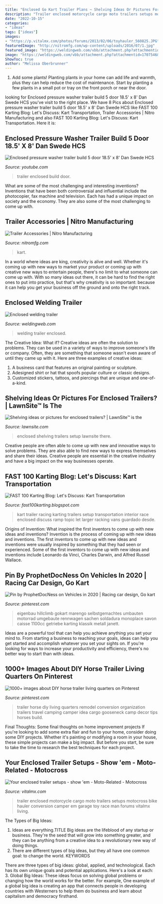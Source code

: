 ```yaml
---
title: "Enclosed Go Kart Trailer Plans ~ Shelving Ideas Or Pictures For Enclosed Trailers?"
description: "Trailer enclosed motorcycle cargo moto trailers setups motocross bike hauler conversion camper em garage toy race man forums vitalmx living"
date: "2022-10-15"
categories:
- "ideas"
tags: ["ideas"]
images:
- "https://p.vitalmx.com/photos/forums/2013/02/06/toyhauler_560825.JPG"
featuredImage: "http://nitromfg.com/wp-content/uploads/2016/07/1.jpg"
featured_image: "https://weldingweb.com/vbb/attachment.php?attachmentid=1707546&amp;stc=1&amp;d=1574552495"
image: "https://weldingweb.com/vbb/attachment.php?attachmentid=1707546&amp;stc=1&amp;d=1574552495"
ShowToc: true
author: "Melissa Oberbrunner"
---
```



1. Add some plants! Planting plants in your home can add life and warmth, plus they can help reduce the cost of maintenance. Start by planting a few plants in a small pot or tray on the front porch or near the door.

	

		
looking for Enclosed pressure washer trailer build 5 door 18.5&#039; x 8&#039; Dan Swede HCS you've visit to the right place. We have 8 Pics about Enclosed pressure washer trailer build 5 door 18.5&#039; x 8&#039; Dan Swede HCS like FAST 100 Karting Blog: Let&#039;s Discuss: Kart Transportation, Trailer Accessories | Nitro Manufacturing and also FAST 100 Karting Blog: Let&#039;s Discuss: Kart Transportation. Here it is:
		
    
## Enclosed Pressure Washer Trailer Build 5 Door 18.5&#039; X 8&#039; Dan Swede HCS

<img loading=lazy src="https://i.ytimg.com/vi/fPu-JCp7LMA/maxresdefault.jpg" onerror="this.onerror=null;this.src='https://tse4.mm.bing.net/th?id=OIP.3HBgzHVYT7Uc01rmA9oulAHaEK&amp;pid=15.1';" alt="Enclosed pressure washer trailer build 5 door 18.5&#039; x 8&#039; Dan Swede HCS">

_Source: youtube.com_

>trailer enclosed build door. 

	

What are some of the most challenging and interesting inventions?
Inventions that have been both controversial and influential include the photocopier, fax machine and television. Each has had a unique impact on society and the economy. They are also some of the most challenging to come up with.

    
## Trailer Accessories | Nitro Manufacturing

<img loading=lazy src="http://nitromfg.com/wp-content/uploads/2016/07/1.jpg" onerror="this.onerror=null;this.src='https://tse3.mm.bing.net/th?id=OIP.EjGYa2VDY_Ecy9r0EaMimAAAAA&amp;pid=15.1';" alt="Trailer Accessories | Nitro Manufacturing">

_Source: nitromfg.com_

>kart. 

	

In a world where ideas are king, creativity is alive and well. Whether it's coming up with new ways to market your product or coming up with creative new ways to entertain people, there's no limit to what someone can come up with. With so many ideas out there, it can be hard to find the right ones to put into practice, but that's why creativity is so important: because it can help you get your business off the ground and onto the right track.

    
## Enclosed Welding Trailer

<img loading=lazy src="https://weldingweb.com/vbb/attachment.php?attachmentid=1707546&amp;stc=1&amp;d=1574552495" onerror="this.onerror=null;this.src='https://tse4.mm.bing.net/th?id=OIP.uvLed_sgpU_0ODen-62UwwHaJ3&amp;pid=15.1';" alt="Enclosed welding trailer">

_Source: weldingweb.com_

>welding trailer enclosed. 

	

The Creative Idea: What if?
Creative ideas are often the solution to problems. They can be used in a variety of ways to improve someone's life or company. Often, they are something that someone wasn't even aware of until they came up with it. Here are three examples of creative ideas: 
1. A business card that features an original painting or sculpture. 
2. Adesigned shirt or hat that spoofs popular culture or classic designs. 
3. Customized stickers, tattoos, and piercings that are unique and one-of-a-kind.

    
## Shelving Ideas Or Pictures For Enclosed Trailers? | LawnSite™ Is The

<img loading=lazy src="https://www.lawnsite.com/attachments/rigs-2-149-jpg.131879/" onerror="this.onerror=null;this.src='https://tse3.mm.bing.net/th?id=OIP.hrs_WT2KWyV3SLM-vkWO8gHaFj&amp;pid=15.1';" alt="Shelving ideas or pictures for enclosed trailers? | LawnSite™ is the">

_Source: lawnsite.com_

>enclosed shelving trailers setup lawnsite there. 

	

Creative people are often able to come up with new and innovative ways to solve problems. They are also able to find new ways to express themselves and share their ideas. Creative people are essential in the creative industry and have a big impact on the way businesses operate.

    
## FAST 100 Karting Blog: Let&#039;s Discuss: Kart Transportation

<img loading=lazy src="https://1.bp.blogspot.com/-QaA3Gak4JHM/VuBmsiuuOtI/AAAAAAAABRQ/SiQMg2ldtT0/s1600/birel2.jpg" onerror="this.onerror=null;this.src='https://tse2.mm.bing.net/th?id=OIP.1_AqEsQQO0iCMElxFCYxZAHaE7&amp;pid=15.1';" alt="FAST 100 Karting Blog: Let&#039;s Discuss: Kart Transportation">

_Source: fast100karting.blogspot.com_

>kart trailer racing karting trailers setup transportation interior race enclosed discuss ramp topic let larger racking vans guardado desde. 

	

Origins of Invention: What inspired the first inventors to come up with new ideas and inventions?
Invention is the process of coming up with new ideas and inventions. The first inventors to come up with new ideas and inventions were usually inspired by something that they had seen or experienced. Some of the first inventors to come up with new ideas and inventions include Leonardo da Vinci, Charles Darwin, and Alfred Russel Wallace.

    
## Pin By ProphetDocNess On Vehicles In 2020 | Racing Car Design, Go Kart

<img loading=lazy src="https://i.pinimg.com/originals/9e/c6/b3/9ec6b3c74bb747d6839e4ffdea257244.jpg" onerror="this.onerror=null;this.src='https://tse4.mm.bing.net/th?id=OIP.k7lHyVQjmZPx2Xl0pojL_gAAAA&amp;pid=15.1';" alt="Pin by ProphetDocNess on Vehicles in 2020 | Racing car design, Go kart">

_Source: pinterest.com_

>eigenbau hillclimb gokart marengo selbstgemachtes umbauten motorrad umgebaute rennwagen sachen soldadura monoplace savon caisse 1100cc getriebe karting klassik metall janett. 

	

Ideas are a powerful tool that can help you achieve anything you set your mind to. From starting a business to reaching your goals, ideas can help you get started and accomplish whatever you set your sights on. If you're looking for ways to increase your productivity and efficiency, there's no better way to start than with ideas.

    
## 1000+ Images About DIY Horse Trailer Living Quarters On Pinterest

<img loading=lazy src="https://s-media-cache-ak0.pinimg.com/736x/47/39/78/4739781104f213ed13d3a8c4acbe4e04.jpg" onerror="this.onerror=null;this.src='https://tse1.mm.bing.net/th?id=OIP.lJILFYIn5n7bug9JFWESgwHaFj&amp;pid=15.1';" alt="1000+ images about DIY horse trailer living quarters on Pinterest">

_Source: pinterest.com_

>trailer horse diy living quarters remodel conversion organization trailers travel camping camper idea cargo gooseneck camp decor tips horses build. 

	

Final Thoughts: Some final thoughts on home improvement projects
If you're looking to add some extra flair and fun to your home, consider doing some DIY projects. Whether it's painting or modifying a room in your house, these simple projects can make a big impact. But before you start, be sure to take the time to research the best techniques for each project.

    
## Your Enclosed Trailer Setups - Show &#039;em - Moto-Related - Motocross

<img loading=lazy src="https://p.vitalmx.com/photos/forums/2013/02/06/toyhauler_560825.JPG" onerror="this.onerror=null;this.src='https://tse4.mm.bing.net/th?id=OIP.RpWW13jiGDTrwucAKVqZ7AHaJ4&amp;pid=15.1';" alt="Your enclosed trailer setups - show &#039;em - Moto-Related - Motocross">

_Source: vitalmx.com_

>trailer enclosed motorcycle cargo moto trailers setups motocross bike hauler conversion camper em garage toy race man forums vitalmx living. 

	

The Types of Big Ideas:
1. Ideas are everything.TITLE
Big ideas are the lifeblood of any startup or business. They're the seed that will grow into something greater, and they can be anything from a creative idea to a revolutionary new way of doing things.
2. There are different types of big ideas, but they all have one common goal: to change the world. KEYWORDS

There are three types of big ideas: global, applied, and technological. Each has its own unique goals and potential applications. Here's a look at each: 
3. Global Big Ideas: These ideas focus on solving global problems or changing how the world works for the better. For example, One example of a global big idea is creating an app that connects people in developing countries with Westerners to help them do business and learn about capitalism and democracy firsthand. 

